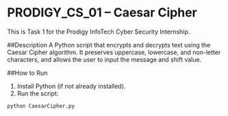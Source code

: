 # PRODIGY_CS_01 – Caesar Cipher

This is Task 1 for the Prodigy InfoTech Cyber Security Internship.

##Description
A Python script that encrypts and decrypts text using the Caesar Cipher algorithm. It preserves uppercase, lowercase, and non-letter characters, and allows the user to input the message and shift value.

##How to Run
1. Install Python (if not already installed).
2. Run the script:
  ```bash
  python CaesarCipher.py
